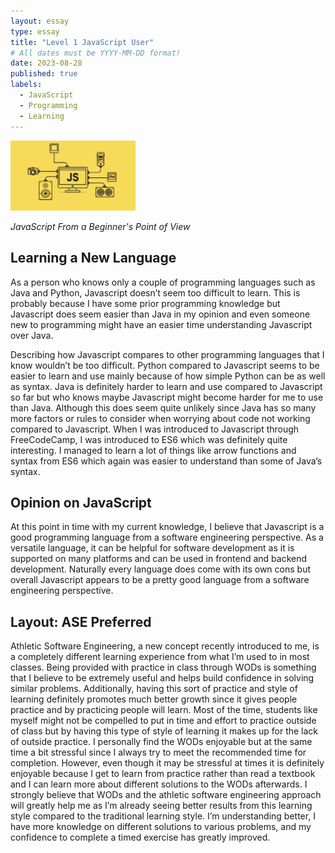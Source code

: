 ```yaml
---
layout: essay
type: essay
title: "Level 1 JavaScript User"
# All dates must be YYYY-MM-DD format!
date: 2023-08-28
published: true
labels:
  - JavaScript 
  - Programming
  - Learning
---
```


<img width="200px" class="rounded float-start pe-4" src="../img/learning-js/js_pic.jpg"> 

*JavaScript From a Beginner's Point of View*

## Learning a New Language

As a person who knows only a couple of programming languages such as Java and Python, Javascript doesn’t seem too difficult to learn. This is probably because I have some prior programming knowledge but Javascript does seem easier than Java in my opinion and even someone new to programming might have an easier time understanding Javascript over Java. 

Describing how Javascript compares to other programming languages that I know wouldn’t be too difficult. Python compared to Javascript seems to be easier to learn and use mainly because of how simple Python can be as well as syntax. Java is definitely harder to learn and use compared to Javascript so far but who knows maybe Javascript might become harder for me to use than Java. Although this does seem quite unlikely since Java has so many more factors or rules to consider when worrying about code not working compared to Javascript. When I was introduced to Javascript through FreeCodeCamp, I was introduced to ES6 which was definitely quite interesting. I managed to learn a lot of things like arrow functions and syntax from ES6 which again was easier to understand than some of Java’s syntax.

## Opinion on JavaScript

At this point in time with my current knowledge, I believe that Javascript is a good programming language from a software engineering perspective. As a versatile language, it can be helpful for software development as it is supported on many platforms and can be used in frontend and backend development. Naturally every language does come with its own cons but overall Javascript appears to be a pretty good language from a software engineering perspective. 

## Layout: ASE Preferred

Athletic Software Engineering, a new concept recently introduced to me, is a completely different learning experience from what I’m used to in most classes. Being provided with practice in class through WODs is something that I believe to be extremely useful and helps build confidence in solving similar problems. Additionally, having this sort of practice and style of learning definitely promotes much better growth since it gives people practice and by practicing people will learn. Most of the time, students like myself might not be compelled to put in time and effort to practice outside of class but by having this type of style of learning it makes up for the lack of outside practice. I personally find the WODs enjoyable but at the same time a bit stressful since I always try to meet the recommended time for completion. However, even though it may be stressful at times it is definitely enjoyable because I get to learn from practice rather than read a textbook and I can learn more about different solutions to the WODs afterwards. I strongly believe that WODs and the athletic software engineering approach will greatly help me as I’m already seeing better results from this learning style compared to the traditional learning style. I’m understanding better, I have more knowledge on different solutions to various problems, and my confidence to complete a timed exercise has greatly improved. 